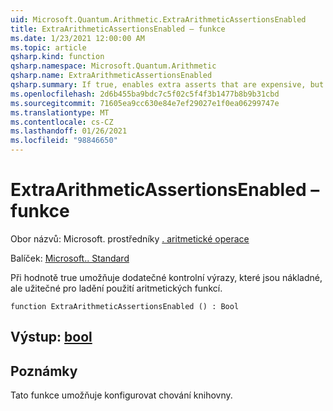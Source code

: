 ```yaml
---
uid: Microsoft.Quantum.Arithmetic.ExtraArithmeticAssertionsEnabled
title: ExtraArithmeticAssertionsEnabled – funkce
ms.date: 1/23/2021 12:00:00 AM
ms.topic: article
qsharp.kind: function
qsharp.namespace: Microsoft.Quantum.Arithmetic
qsharp.name: ExtraArithmeticAssertionsEnabled
qsharp.summary: If true, enables extra asserts that are expensive, but useful to debug the use of the arithmetic functions.
ms.openlocfilehash: 2d6b455ba9bdc7c5f02c5f4f3b1477b8b9b31cbd
ms.sourcegitcommit: 71605ea9cc630e84e7ef29027e1f0ea06299747e
ms.translationtype: MT
ms.contentlocale: cs-CZ
ms.lasthandoff: 01/26/2021
ms.locfileid: "98846650"
---
```

# <a name="extraarithmeticassertionsenabled-function"></a>ExtraArithmeticAssertionsEnabled – funkce

Obor názvů: Microsoft. prostředníky [. aritmetické operace](xref:Microsoft.Quantum.Arithmetic)

Balíček: [Microsoft.. Standard](https://nuget.org/packages/Microsoft.Quantum.Standard)


Při hodnotě true umožňuje dodatečné kontrolní výrazy, které jsou nákladné, ale užitečné pro ladění použití aritmetických funkcí.

```qsharp
function ExtraArithmeticAssertionsEnabled () : Bool
```


## <a name="output--bool"></a>Výstup: [bool](xref:microsoft.quantum.lang-ref.bool)



## <a name="remarks"></a>Poznámky

Tato funkce umožňuje konfigurovat chování knihovny.